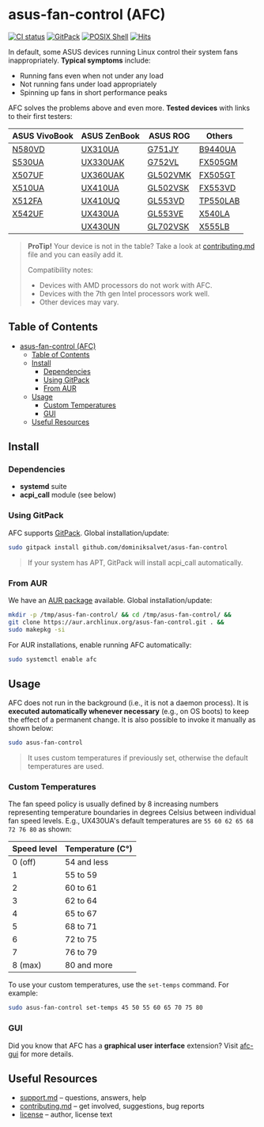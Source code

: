 # asus-fan-control (AFC)

[![CI status](https://github.com/dominiksalvet/asus-fan-control/workflows/CI/badge.svg)](https://github.com/dominiksalvet/asus-fan-control/actions)
[![GitPack](https://img.shields.io/badge/-GitPack-571997)](https://github.com/topics/gitpack)
[![POSIX Shell](https://img.shields.io/badge/POSIX-Shell-111111)](https://pubs.opengroup.org/onlinepubs/9699919799/utilities/V3_chap02.html)
[![Hits](https://hits.seeyoufarm.com/api/count/incr/badge.svg?url=https%3A%2F%2Fgithub.com%2Fdominiksalvet%2Fasus-fan-control&count_bg=%2379C83D&title_bg=%23555555&icon=&icon_color=%23E7E7E7&title=hits&edge_flat=false)](https://hits.seeyoufarm.com)

In default, some ASUS devices running Linux control their system fans inappropriately. **Typical symptoms** include:

* Running fans even when not under any load
* Not running fans under load appropriately
* Spinning up fans in short performance peaks

AFC solves the problems above and even more. **Tested devices** with links to their first testers:

| ASUS VivoBook | ASUS ZenBook   | ASUS ROG       | Others         |
|---------------|----------------|----------------|----------------|
| [N580VD][14]  | [UX310UA][18]  | [G751JY][25]   | [B9440UA][1]   |
| [S530UA][13]  | [UX330UAK][24] | [G752VL][2]    | [FX505GM][15]  |
| [X507UF][17]  | [UX360UAK][6]  | [GL502VMK][21] | [FX505GT][22]  |
| [X510UA][4]   | [UX410UA][7]   | [GL502VSK][10] | [FX553VD][12]  |
| [X512FA][5]   | [UX410UQ][9]   | [GL553VD][3]   | [TP550LAB][23] |
| [X542UF][16]  | [UX430UA][8]   | [GL553VE][11]  | [X540LA][26]   |
|               | [UX430UN][20]  | [GL702VSK][19] | [X555LB][27]   |

[1]: https://github.com/fzwoch
[2]: https://github.com/icegood
[3]: https://gitlab.com/infinito84
[4]: https://github.com/agura-lex
[5]: https://github.com/MartinMyr
[6]: https://github.com/afilipovich
[7]: https://github.com/fsanzdev
[8]: https://github.com/dominiksalvet
[9]: https://github.com/gobenavides
[10]: https://github.com/Mikarox
[11]: https://github.com/arruor
[12]: https://github.com/Greifent
[13]: https://github.com/nigelwarning
[14]: https://github.com/AntonisKl
[15]: https://github.com/Rakesh-rules
[16]: https://github.com/FadeMind
[17]: https://github.com/vaibhav-hexa
[18]: https://github.com/theamarin
[19]: https://github.com/bonezinger
[20]: https://github.com/klausenbusk
[21]: https://github.com/Errivincenz
[22]: https://github.com/zukurnaz
[23]: https://github.com/HamzaLakhani01
[24]: https://github.com/a-johnston
[25]: https://github.com/nick-dimitrov
[26]: https://github.com/anzepintar
[27]: https://github.com/huiyifyj

> **ProTip!** Your device is not in the table? Take a look at [contributing.md](contributing.md) file and you can easily add it.
>
> Compatibility notes:
>
> * Devices with AMD processors do not work with AFC.
> * Devices with the 7th gen Intel processors work well.
> * Other devices may vary.

## Table of Contents

- [asus-fan-control (AFC)](#asus-fan-control-afc)
  - [Table of Contents](#table-of-contents)
  - [Install](#install)
    - [Dependencies](#dependencies)
    - [Using GitPack](#using-gitpack)
    - [From AUR](#from-aur)
  - [Usage](#usage)
    - [Custom Temperatures](#custom-temperatures)
    - [GUI](#gui)
  - [Useful Resources](#useful-resources)

## Install

### Dependencies

* **systemd** suite
* **acpi_call** module (see below)

### Using GitPack

AFC supports [GitPack](https://github.com/dominiksalvet/gitpack). Global installation/update:

```sh
sudo gitpack install github.com/dominiksalvet/asus-fan-control
```

> If your system has APT, GitPack will install acpi_call automatically.

### From AUR

We have an [AUR package](https://aur.archlinux.org/packages/asus-fan-control) available. Global installation/update:

```sh
mkdir -p /tmp/asus-fan-control/ && cd /tmp/asus-fan-control/ &&
git clone https://aur.archlinux.org/asus-fan-control.git . &&
sudo makepkg -si
```

For AUR installations, enable running AFC automatically:

```sh
sudo systemctl enable afc
```

## Usage

AFC does not run in the background (i.e., it is not a daemon process). It is **executed automatically whenever necessary** (e.g., on OS boots) to keep the effect of a permanent change. It is also possible to invoke it manually as shown below:

```sh
sudo asus-fan-control
```

> It uses custom temperatures if previously set, otherwise the default temperatures are used.

### Custom Temperatures

The fan speed policy is usually defined by 8 increasing numbers representing temperature boundaries in degrees Celsius between individual fan speed levels. E.g., UX430UA's default temperatures are `55 60 62 65 68 72 76 80` as shown:

| Speed level | Temperature (C°) |
|-------------|------------------|
| 0 (off)     | 54 and less      |
| 1           | 55 to 59         |
| 2           | 60 to 61         |
| 3           | 62 to 64         |
| 4           | 65 to 67         |
| 5           | 68 to 71         |
| 6           | 72 to 75         |
| 7           | 76 to 79         |
| 8 (max)     | 80 and more      |

To use your custom temperatures, use the `set-temps` command. For example:

```sh
sudo asus-fan-control set-temps 45 50 55 60 65 70 75 80
```

### GUI

Did you know that AFC has a **graphical user interface** extension? Visit [afc-gui](https://github.com/Greifent/afc-gui) for more details.

## Useful Resources

* [support.md](support.md) – questions, answers, help
* [contributing.md](contributing.md) – get involved, suggestions, bug reports
* [license](license) – author, license text
